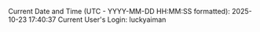 Current Date and Time (UTC - YYYY-MM-DD HH:MM:SS formatted): 2025-10-23 17:40:37
Current User's Login: luckyaiman
